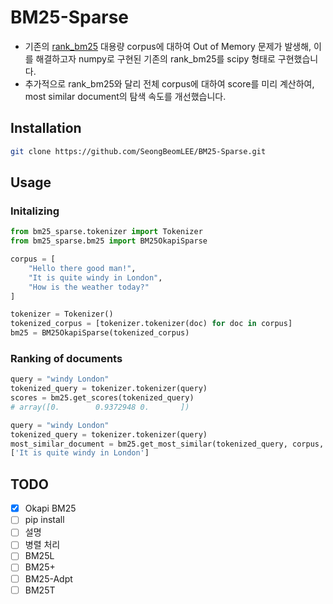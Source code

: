 # BM25-Sparse
- 기존의 [rank_bm25](https://github.com/dorianbrown/rank_bm25) 대용량 corpus에 대하여 Out of Memory 문제가 발생해, 이를 해결하고자 numpy로 구현된 기존의 rank_bm25를 scipy 형태로 구현했습니다.
- 추가적으로 rank_bm25와 달리 전체 corpus에 대하여 score를 미리 계산하여, most similar document의 탐색 속도를 개선했습니다.

## Installation

```bash
git clone https://github.com/SeongBeomLEE/BM25-Sparse.git
```

## Usage

### Initalizing
```python
from bm25_sparse.tokenizer import Tokenizer
from bm25_sparse.bm25 import BM25OkapiSparse

corpus = [
    "Hello there good man!",
    "It is quite windy in London",
    "How is the weather today?"
]

tokenizer = Tokenizer()
tokenized_corpus = [tokenizer.tokenizer(doc) for doc in corpus]
bm25 = BM25OkapiSparse(tokenized_corpus)
```

### Ranking of documents
```python
query = "windy London"
tokenized_query = tokenizer.tokenizer(query)
scores = bm25.get_scores(tokenized_query)
# array([0.        0.9372948 0.       ])
```

```python
query = "windy London"
tokenized_query = tokenizer.tokenizer(query)
most_similar_document = bm25.get_most_similar(tokenized_query, corpus, top=1)
['It is quite windy in London']
```

## TODO
- [x] Okapi BM25
- [ ] pip install
- [ ] 설명
- [ ] 병렬 처리
- [ ] BM25L
- [ ] BM25+
- [ ] BM25-Adpt
- [ ] BM25T 
